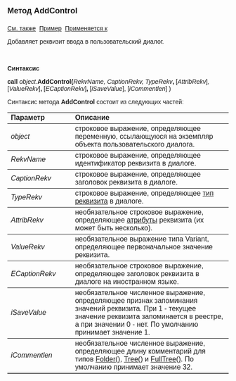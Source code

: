 <html>
<head>
<title>Диалог\AddControl</title>
</head>

<body>

<p><strong><font size="4" face="Arial">Метод AddControl<br>
<br>
</font></strong><font face="Arial"><a href="../Asustpar.html">См. также</a>&nbsp;
<a href="../../Examples/E_AsUstPar.html">Пример</a>&nbsp; <a href="../Asustpar.html">
Применяется к</a></font></p>

<p><font face="Arial">Добавляет реквизит ввода в пользовательский 
диалог.</font></p>

<p>&nbsp;</p>

<p class="label"><font face="Arial"><b>Синтаксис</b></font></p>

<p><font face="Arial"><strong>call</strong> <em>object</em>.<strong>AddControl(</strong><em>RekvName, 
CaptionRekv, TypeRekv</em><strong>, </strong>[<em>AttribRekv</em>]<em>, </em>[<em>ValueRekv</em>]<strong>,
</strong>[<em>ECaptionRekv</em>]<strong>, </strong>[<em>iSaveValue</em>], 
    [<em>iCommentlen</em>] 
)</font></p>

<p><font face="Arial">Синтаксис метода <strong>AddControl</strong>
состоит из следующих частей:</font></p>

<table border="1" cellPadding="5" cols="2" frame="below" rules="rows">
<TBODY>
  <tr vAlign="top">
    <td class="label" width="29%"><font face="Arial"><b>Параметр</b></font></td>
    <td class="label" width="71%"><font face="Arial"><strong>Описание</strong></font></td>
  </tr>
  <tr>
    <td width="29%"><em><font face="Arial">object</font></em></td>
    <td width="71%"><font face="Arial">строковое выражение, 
	определяющее переменную, ссылающуюся на экземпляр объекта пользовательского 
	диалога.</font></td>
  </tr>
  <tr>
    <td width="29%"><font face="Arial"><em>RekvName</em></font></td>
    <td width="71%"><font face="Arial">строковое выражение, 
	определяющее идентификатор реквизита в диалоге.</font></td>
  </tr>
  <tr>
    <td width="29%"><font face="Arial"><em>CaptionRekv</em></font></td>
    <td width="71%"><font face="Arial">строковое выражение, 
	определяющее заголовок реквизита в диалоге.</font></td>
  </tr>
  <tr>
    <td width="29%"><em><font face="Arial">TypeRekv</font></em></td>
    <td width="71%"><font face="Arial">строковое выражение, 
	определяющее <a href="../../types.html">тип реквизита</a> в диалоге. </font></td>
  </tr>
</TBODY>
  <tr>
    <td width="29%"><em><font face="Arial">AttribRekv</font></em></td>
    <td width="71%"><font face="Arial">необязательное строковое 
	выражение, определяющее <a href="Attribute.html">атрибуты</a>
    реквизита (их может быть несколько). </font></td>
  </tr>
  <tr>
    <td width="29%"><em><font face="Arial">ValueRekv</font></em></td>
    <td width="71%"><font face="Arial">необязательное выражение типа 
	Variant, определяющее первоначальное значение реквизита.</font></td>
  </tr>
  <tr>
    <td width="29%"><em><font face="Arial">ECaptionRekv</font></em></td>
    <td width="71%"><font face="Arial">необязательное строковое 
	выражение, определяющее заголовок реквизита в диалоге на иностранном языке.</font></td>
  </tr>
  <tr>
    <td width="29%"><em><font face="Arial">iSaveValue</font></em></td>
    <td width="71%"><font face="Arial">необязательное численное 
	выражение, определяющее признак запоминания значений реквизита. При 1 - 
	текущее значение реквизита запоминается в реестре, а при значении 0 - нет. 
	По умолчанию принимает значение 1.<br />
        </font></td>
  </tr>
    <tr>
    <td width="29%"><font face="Arial"><em>iCommentlen</em></font></td>
    <td width="71%"><font face="Arial">необязательное численное 
        выражение, определяющее длину комментарий для типов
        <a href="mk:@MSITStore:D:/DEFS/progr_guide.chm::/progr_guide/htm/ProgrGuide/Types/Folder().html">
        Folder()</a>,
        <a href="mk:@MSITStore:D:/DEFS/progr_guide.chm::/progr_guide/htm/ProgrGuide/Types/Tree().html">
        Tree()</a> и
        <a href="mk:@MSITStore:D:/DEFS/progr_guide.chm::/progr_guide/htm/ProgrGuide/Types/FULLTREE().html">
        FullTree()</a>. По умолчанию принимает значение 32.<br />
        </font></td>
    </tr>
    </table>

</body>
</html>
